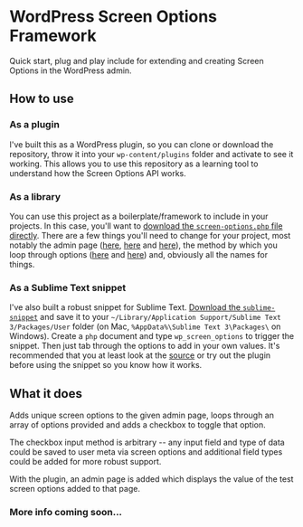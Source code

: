 # WordPress Screen Options Framework

Quick start, plug and play include for extending and creating Screen Options in the WordPress admin.

## How to use

### As a plugin
I've built this as a WordPress plugin, so you can clone or download the repository, throw it into your `wp-content/plugins` folder and activate to see it working. This allows you to use this repository as a learning tool to understand how the Screen Options API works.

### As a library
You can use this project as a boilerplate/framework to include in your projects. In this case, you'll want to [download the `screen-options.php` file directly](https://raw.githubusercontent.com/jazzsequence/WordPress-Screen-Options-Framework/master/src/screen-options.php). There are a few things you'll need to change for your project, most notably the admin page ([here](https://github.com/jazzsequence/WordPress-Screen-Options-Framework/blob/master/src/screen-options.php#L64), [here](https://github.com/jazzsequence/WordPress-Screen-Options-Framework/blob/master/src/screen-options.php#L95) and [here](https://github.com/jazzsequence/WordPress-Screen-Options-Framework/blob/master/src/screen-options.php#L172)), the method by which you loop through options ([here](https://github.com/jazzsequence/WordPress-Screen-Options-Framework/blob/master/src/screen-options.php#L79) and [here](https://github.com/jazzsequence/WordPress-Screen-Options-Framework/blob/master/src/screen-options.php#L100)) and, obviously all the names for things.

### As a Sublime Text snippet
I've also built a robust snippet for Sublime Text. [Download the `sublime-snippet`](https://raw.githubusercontent.com/jazzsequence/WordPress-Screen-Options-Framework/master/sublime/wordpress-screen-options.sublime-snippet) and save it to your `~/Library/Application Support/Sublime Text 3/Packages/User` folder (on Mac, `%AppData%\Sublime Text 3\Packages\` on Windows). Create a `php` document and type `wp_screen_options` to trigger the snippet. Then just tab through the options to add in your own values. It's recommended that you at least look at the [source](https://github.com/jazzsequence/WordPress-Screen-Options-Framework/blob/master/src/screen-options.php) or try out the plugin before using the snippet so you know how it works.

## What it does

Adds unique screen options to the given admin page, loops through an array of options provided and adds a checkbox to toggle that option.

The checkbox input method is arbitrary -- any input field and type of data could be saved to user meta via screen options and additional field types could be added for more robust support.

With the plugin, an admin page is added which displays the value of the test screen options added to that page.

### More info coming soon...

